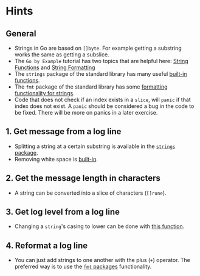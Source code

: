 # Hints

## General

- Strings in Go are based on `[]byte`. For example getting a substring works the same as getting a subslice.
- The `Go by Example` tutorial has two topics that are helpful here: [String Functions][string-functions] and [String Formatting][string-formatting]
- The `strings` package of the standard library has many useful [built-in functions][strings-package].
- The `fmt` package of the standard library has some [formatting functionality for strings][fmt-package].
- Code that does not check if an index exists in a `slice`, will `panic` if that index does not exist.
  A `panic` should be considered a bug in the code to be fixed. There will be more on panics in a later exercise.

## 1. Get message from a log line

- Splitting a string at a certain substring is available in the [`strings` package][split-function].
- Removing white space is [built-in][trimspace-function].

## 2. Get the message length in characters

- A string can be converted into a slice of characters (`[]rune`).

## 3. Get log level from a log line

- Changing a `string`'s casing to lower can be done with [this function][lowercase-function].

## 4. Reformat a log line

- You can just add strings to one another with the plus (`+`) operator. The preferred way is to use the [`fmt` packages][sprintf-function] functionality.

[strings-package]: https://golang.org/pkg/strings/
[string-functions]: https://gobyexample.com/string-functions
[string-formatting]: https://gobyexample.com/string-formatting
[fmt-package]: https://golang.org/pkg/fmt/
[split-function]: https://golang.org/pkg/strings/#Split
[trimspace-function]: https://golang.org/pkg/strings/#TrimSpace
[lowercase-function]: https://golang.org/pkg/strings/#ToLower
[sprintf-function]: https://golang.org/pkg/fmt/#Sprintf
